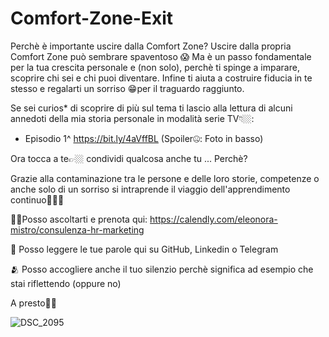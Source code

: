 # Comfort-Zone-Exit
Perchè è importante uscire dalla Comfort Zone?
Uscire dalla propria Comfort Zone può sembrare spaventoso  😱
Ma è un passo fondamentale per la tua  crescita personale e (non solo), perchè ti spinge a imparare, scoprire chi sei e chi puoi diventare. Infine ti aiuta a costruire  fiducia in te stesso e regalarti un sorriso 😁per il traguardo raggiunto.

Se sei curios* di scoprire di più sul tema ti lascio alla lettura di alcuni annedoti della mia storia personale in modalità serie TV👇🏼:

- Episodio 1^ https://bit.ly/4aVffBL (Spoiler🤐: Foto in basso)

Ora tocca a te👉🏼 condividi qualcosa anche tu ... Perchè?

Grazie alla contaminazione tra le persone e delle loro storie, competenze o anche solo di un sorriso si intraprende il viaggio dell'apprendimento continuo👣👣👣

👂🏼Posso ascoltarti e prenota qui: https://calendly.com/eleonora-mistro/consulenza-hr-marketing

👀 Posso leggere le tue parole qui su GitHub, Linkedin o Telegram

🫂 Posso accogliere anche il tuo silenzio perchè significa ad esempio che stai riflettendo (oppure no)

A presto👋🏼

![DSC_2095](https://github.com/EleonoraMistro/Comfort-Zone-Exit/assets/171784445/d73e8862-7068-4541-886a-f10a65eb72cc)






